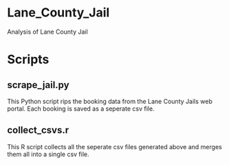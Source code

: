 # Lane_County_Jail
Analysis of Lane County Jail

# Scripts

## scrape_jail.py

This Python script rips the booking data from the Lane County Jails web portal. Each booking is saved as a seperate csv file.

## collect_csvs.r

This R script collects all the seperate csv files generated above and merges them all into a single csv file.
